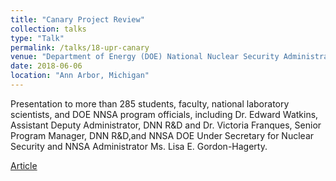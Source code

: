 ```yaml
---
title: "Canary Project Review"
collection: talks
type: "Talk"
permalink: /talks/18-upr-canary
venue: "Department of Energy (DOE) National Nuclear Security Administration (NNSA) Defense Nuclear Nonproliferation Research and Development (DNN R&D) University Program Review (UPR)."
date: 2018-06-06
location: "Ann Arbor, Michigan"
---
```


Presentation to more than 285 students, faculty, national laboratory scientists, and DOE NNSA program officials, including Dr. Edward Watkins, Assistant Deputy Administrator, DNN R&D and Dr. Victoria Franques, Senior Program Manager, DNN R&D,and NNSA DOE Under Secretary for Nuclear Security and NNSA Administrator Ms. Lisa E. Gordon-Hagerty.

[Article](https://nssc.berkeley.edu/university-program-review-2018/)
